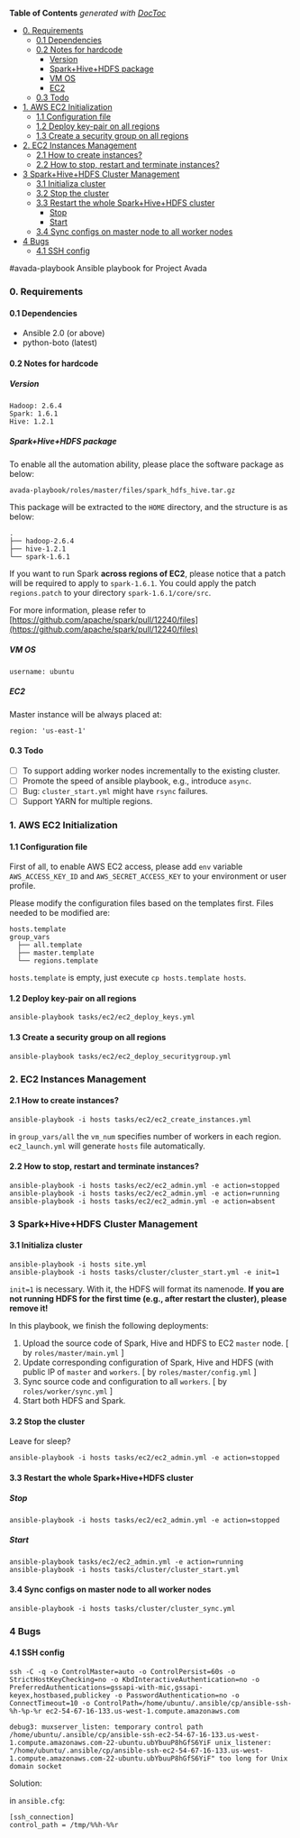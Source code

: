 <!-- START doctoc generated TOC please keep comment here to allow auto update -->
<!-- DON'T EDIT THIS SECTION, INSTEAD RE-RUN doctoc TO UPDATE -->
**Table of Contents**  *generated with [DocToc](https://github.com/thlorenz/doctoc)*

- [0. Requirements](#0-requirements)
  - [0.1 Dependencies](#01-dependencies)
  - [0.2 Notes for hardcode](#02-notes-for-hardcode)
    - [Version](#version)
    - [Spark+Hive+HDFS package](#sparkhivehdfs-package)
    - [VM OS](#vm-os)
    - [EC2](#ec2)
  - [0.3 Todo](#03-todo)
- [1. AWS EC2 Initialization](#1-aws-ec2-initialization)
  - [1.1 Configuration file](#11-configuration-file)
  - [1.2 Deploy key-pair on all regions](#12-deploy-key-pair-on-all-regions)
  - [1.3 Create a security group on all regions](#13-create-a-security-group-on-all-regions)
- [2. EC2 Instances Management](#2-ec2-instances-management)
  - [2.1 How to create instances?](#21-how-to-create-instances)
  - [2.2 How to stop, restart and terminate instances?](#22-how-to-stop-restart-and-terminate-instances)
- [3 Spark+Hive+HDFS Cluster Management](#3-sparkhivehdfs-cluster-management)
  - [3.1 Initializa cluster](#31-initializa-cluster)
  - [3.2 Stop the cluster](#32-stop-the-cluster)
  - [3.3 Restart the whole Spark+Hive+HDFS cluster](#33-restart-the-whole-sparkhivehdfs-cluster)
    - [Stop](#stop)
    - [Start](#start)
  - [3.4 Sync configs on master node to all worker nodes](#34-sync-configs-on-master-node-to-all-worker-nodes)
- [4 Bugs](#4-bugs)
  - [4.1 SSH config](#41-ssh-config)

<!-- END doctoc generated TOC please keep comment here to allow auto update -->

#avada-playbook
Ansible playbook for Project Avada

### 0. Requirements

#### 0.1 Dependencies

* Ansible 2.0 (or above)
* python-boto (latest)

#### 0.2 Notes for hardcode
##### Version
    
    Hadoop: 2.6.4
    Spark: 1.6.1
    Hive: 1.2.1

##### Spark+Hive+HDFS package
To enable all the automation ability, please place the software package as below:
  
    avada-playbook/roles/master/files/spark_hdfs_hive.tar.gz

This package will be extracted to the `HOME` directory, and the structure is as below:

    .
    ├── hadoop-2.6.4
    ├── hive-1.2.1
    └── spark-1.6.1

If you want to run Spark **across regions of EC2**, please notice that a patch will be required to apply to `spark-1.6.1`. You could apply the patch `regions.patch` to your directory `spark-1.6.1/core/src`. 

For more information, please refer to [https://github.com/apache/spark/pull/12240/files](https://github.com/apache/spark/pull/12240/files)

##### VM OS
    username: ubuntu

##### EC2
Master instance will be always placed at: 

    region: 'us-east-1'

#### 0.3 Todo

- [ ] To support adding worker nodes incrementally to the existing cluster.
- [ ] Promote the speed of ansible playbook, e.g., introduce `async`.
- [ ] Bug: `cluster_start.yml` might have `rsync` failures.
- [ ] Support YARN for multiple regions.

### 1. AWS EC2 Initialization

#### 1.1 Configuration file
First of all, to enable AWS EC2 access, please add `env` variable `AWS_ACCESS_KEY_ID` and `AWS_SECRET_ACCESS_KEY` to your environment or user profile.

Please modify the configuration files based on the templates first. Files needed to be modified are:
  
    hosts.template
    group_vars
      ├── all.template
      ├── master.template
      └── regions.template

`hosts.template` is empty, just execute `cp hosts.template hosts`. 
#### 1.2 Deploy key-pair on all regions

    ansible-playbook tasks/ec2/ec2_deploy_keys.yml

#### 1.3 Create a security group on all regions
  
    ansible-playbook tasks/ec2/ec2_deploy_securitygroup.yml

### 2. EC2 Instances Management
  
#### 2.1 How to create instances? 
    ansible-playbook -i hosts tasks/ec2/ec2_create_instances.yml

in `group_vars/all` the `vm_num` specifies number of workers in each region. `ec2_launch.yml` will generate `hosts` file automatically.

#### 2.2 How to stop, restart and terminate instances?

    ansible-playbook -i hosts tasks/ec2/ec2_admin.yml -e action=stopped
    ansible-playbook -i hosts tasks/ec2/ec2_admin.yml -e action=running
    ansible-playbook -i hosts tasks/ec2/ec2_admin.yml -e action=absent

### 3 Spark+Hive+HDFS Cluster Management

#### 3.1 Initializa cluster

    ansible-playbook -i hosts site.yml
    ansible-playbook -i hosts tasks/cluster/cluster_start.yml -e init=1

`init=1` is necessary. With it, the HDFS will format its namenode. **If you are not running HDFS for the first time (e.g., after restart the cluster), please remove it!**

In this playbook, we finish the following deployments:

1. Upload the source code of Spark, Hive and HDFS to EC2 `master` node. [ by `roles/master/main.yml` ]
2. Update corresponding configuration of Spark, Hive and HDFS (with public IP of `master` and `workers`. [ by `roles/master/config.yml` ]
3. Sync source code and configuration to all `workers`. [ by `roles/worker/sync.yml` ]
4. Start both HDFS and Spark.

#### 3.2 Stop the cluster
Leave for sleep?

    ansible-playbook -i hosts tasks/ec2/ec2_admin.yml -e action=stopped

#### 3.3 Restart the whole Spark+Hive+HDFS cluster

##### Stop

    ansible-playbook -i hosts tasks/ec2/ec2_admin.yml -e action=stopped

##### Start
    
    ansible-playbook tasks/ec2/ec2_admin.yml -e action=running
    ansible-playbook -i hosts tasks/cluster/cluster_start.yml

#### 3.4 Sync configs on master node to all worker nodes

    ansible-playbook -i hosts tasks/cluster/cluster_sync.yml

### 4 Bugs
#### 4.1 SSH config
    
    ssh -C -q -o ControlMaster=auto -o ControlPersist=60s -o StrictHostKeyChecking=no -o KbdInteractiveAuthentication=no -o PreferredAuthentications=gssapi-with-mic,gssapi-keyex,hostbased,publickey -o PasswordAuthentication=no -o ConnectTimeout=10 -o ControlPath=/home/ubuntu/.ansible/cp/ansible-ssh-%h-%p-%r ec2-54-67-16-133.us-west-1.compute.amazonaws.com
    
    debug3: muxserver_listen: temporary control path /home/ubuntu/.ansible/cp/ansible-ssh-ec2-54-67-16-133.us-west-1.compute.amazonaws.com-22-ubuntu.ubYbuuP8hGfS6YiF unix_listener: "/home/ubuntu/.ansible/cp/ansible-ssh-ec2-54-67-16-133.us-west-1.compute.amazonaws.com-22-ubuntu.ubYbuuP8hGfS6YiF" too long for Unix domain socket

Solution:

in `ansible.cfg`:

    [ssh_connection]
    control_path = /tmp/%%h-%%r
    

